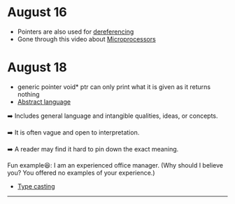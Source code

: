# August 16
* Pointers are also used for [dereferencing](https://www.tutorialspoint.com/what-does-dereferencing-a-pointer-mean-in-c-cplusplus)
* Gone through this video about [Microprocessors](https://www.youtube.com/watch?v=Xl2nWDcy0To)

# August 18
* generic pointer
void* ptr can only print what it is given as it returns nothing
* [Abstract language](https://www.businesswritingblog.com/business_writing/2021/02/abstract-vs-concrete-language-which-is-better-and-why.html#:~:text=Abstract%20language%3A%201%20Includes%20general%20language%20and%20intangible,it%20hard%20to%20pin%20down%20the%20exact%20meaning.)

➡️  Includes general language and intangible qualities, ideas, or concepts.

➡️   It is often vague and open to interpretation.

➡️  A reader may find it hard to pin down the exact meaning.

Fun example😆: I am an experienced office manager. (Why should I believe you? 
                                             You offered no examples of your experience.)
                                             
  * [Type casting ](https://www.guru99.com/c-type-casting.html#:~:text=Summary%201%20Typecasting%20is%20also%20called%20as%20type,compatible%20data%20type%20is%20found.%20More%20items...%20)
******************************************************
          
